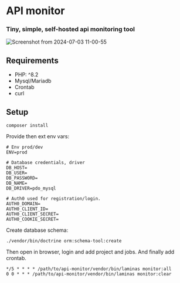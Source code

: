 # API monitor

### Tiny, simple, self-hosted api monitoring tool

![Screenshot from 2024-07-03 11-00-55](https://github.com/zviryatko/api-monitor/assets/1087411/a81db206-fc89-4ca6-a131-bef4e13a85e5)

## Requirements

- PHP: ^8.2
- Mysql/Mariadb
- Crontab
- curl

## Setup

`composer install`

Provide then ext env vars:

```env
# Env prod/dev
ENV=prod

# Database credentials, driver
DB_HOST=
DB_USER=
DB_PASSWORD=
DB_NAME=
DB_DRIVER=pdo_mysql

# Auth0 used for registration/login.
AUTH0_DOMAIN=
AUTH0_CLIENT_ID=
AUTH0_CLIENT_SECRET=
AUTH0_COOKIE_SECRET=
```

Create database schema:

`./vendor/bin/doctrine orm:schema-tool:create`

Then open in browser, login and add project and jobs.
And finally add crontab.

```cronexp
*/5 * * * * /path/to/api-monitor/vendor/bin/laminas monitor:all
0 0 * * * /path/to/api-monitor/vendor/bin/laminas monitor:clear
```
